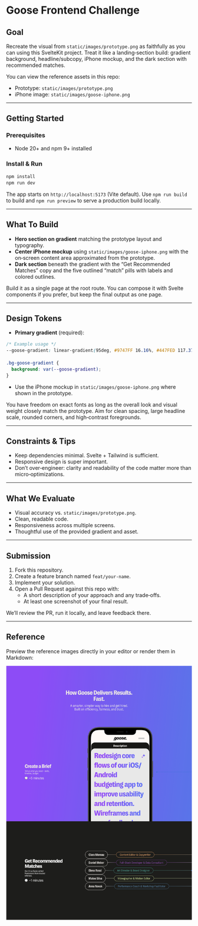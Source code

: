 # Goose Frontend Challenge

## Goal

Recreate the visual from `static/images/prototype.png` as faithfully as you can using this SvelteKit project. Treat it like a landing‑section build: gradient background, headline/subcopy, iPhone mockup, and the dark section with recommended matches.

You can view the reference assets in this repo:

- Prototype: `static/images/prototype.png`
- iPhone image: `static/images/goose-iphone.png`

---

## Getting Started

### Prerequisites

- Node 20+ and npm 9+ installed

### Install & Run

```bash
npm install
npm run dev
```

The app starts on `http://localhost:5173` (Vite default). Use `npm run build` to build and `npm run preview` to serve a production build locally.

---

## What To Build

- **Hero section on gradient** matching the prototype layout and typography.
- **Center iPhone mockup** using `static/images/goose-iphone.png` with the on‑screen content area approximated from the prototype.
- **Dark section** beneath the gradient with the “Get Recommended Matches” copy and the five outlined “match” pills with labels and colored outlines.

Build it as a single page at the root route. You can compose it with Svelte components if you prefer, but keep the final output as one page.

---

## Design Tokens

- **Primary gradient** (required):

```css
/* Example usage */
--goose-gradient: linear-gradient(95deg, #9747FF 16.16%, #447FED 117.37%);

.bg-goose-gradient {
  background: var(--goose-gradient);
}
```

- Use the iPhone mockup in `static/images/goose-iphone.png` where shown in the prototype.

You have freedom on exact fonts as long as the overall look and visual weight closely match the prototype. Aim for clean spacing, large headline scale, rounded corners, and high‑contrast foregrounds.

---

## Constraints & Tips

- Keep dependencies minimal. Svelte + Tailwind is sufficient.
- Responsive design is super important.
- Don’t over‑engineer: clarity and readability of the code matter more than micro‑optimizations.

---

## What We Evaluate

- Visual accuracy vs. `static/images/prototype.png`.
- Clean, readable code.
- Responsiveness across multiple screens.
- Thoughtful use of the provided gradient and asset.

---

## Submission

1. Fork this repository.
2. Create a feature branch named `feat/your-name`.
3. Implement your solution.
4. Open a Pull Request against this repo with:
   - A short description of your approach and any trade‑offs.
   - At least one screenshot of your final result.

We’ll review the PR, run it locally, and leave feedback there.

---

## Reference

Preview the reference images directly in your editor or render them in Markdown:

![Prototype](static/images/prototype.png)
